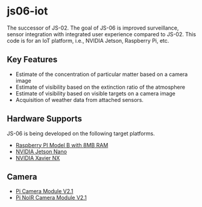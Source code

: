 # js06-iot

The successor of JS-02. The goal of JS-06 is improved surveillance, sensor integration with integrated user experience compared to JS-02. This code is for an IoT platform, i.e., NVIDIA Jetson, Raspberry Pi, etc.

## Key Features
- Estimate of the concentration of particular matter based on a camera image
- Estimate of visibility based on the extinction ratio of the atmosphere
- Estimate of visibility based on visible targets on a camera image
- Acquisition of weather data from attached sensors.

## Hardware Supports
JS-06 is being developed on the following target platforms.
- [Raspberry PI Model B with 8MB RAM](https://www.raspberrypi.org/products/raspberry-pi-4-model-b/)
- [NVIDIA Jetson Nano](https://developer.nvidia.com/embedded/jetson-nano-developer-kit)
- [NVIDIA Xavier NX](https://developer.nvidia.com/embedded/jetson-xavier-nx-devkit)

## Camera
- [Pi Camera Module V2.1](https://www.raspberrypi.org/products/camera-module-v2/)
- [Pi NoIR Camera Module V2.1](https://www.raspberrypi.org/products/pi-noir-camera-v2/)
